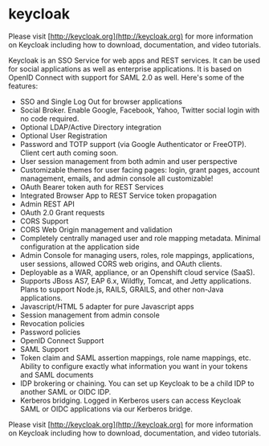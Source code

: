 keycloak
========

Please visit [http://keycloak.org](http://keycloak.org) for more information on Keycloak including how to download, documentation,
and video tutorials.  

Keycloak is an SSO Service for web apps and REST services.
It can be used for social applications as well as enterprise applications.  It is based on OpenID Connect with support for SAML 2.0 as well.
Here's some of the features:

* SSO and Single Log Out for browser applications
* Social Broker.  Enable Google, Facebook, Yahoo, Twitter social login with no code required.
* Optional LDAP/Active Directory integration
* Optional User Registration
* Password and TOTP support (via Google Authenticator or FreeOTP).  Client cert auth coming soon.
* User session management from both admin and user perspective
* Customizable themes for user facing pages: login, grant pages, account management, emails, and admin console all customizable!
* OAuth Bearer token auth for REST Services
* Integrated Browser App to REST Service token propagation
* Admin REST API
* OAuth 2.0 Grant requests
* CORS Support
* CORS Web Origin management and validation
* Completely centrally managed user and role mapping metadata.  Minimal configuration at the application side
* Admin Console for managing users, roles, role mappings, applications, user sessions, allowed CORS web origins, and OAuth clients.
* Deployable as a WAR, appliance, or an Openshift  cloud service (SaaS).
* Supports JBoss AS7, EAP 6.x, Wildfly, Tomcat, and Jetty applications.   Plans to support Node.js, RAILS, GRAILS, and other non-Java applications.
* Javascript/HTML 5 adapter for pure Javascript apps
* Session management from admin console
* Revocation policies
* Password policies
* OpenID Connect Support
* SAML Support
* Token claim and SAML assertion mappings, role name mappings, etc.  Ability to configure exactly what information you want in your tokens and SAML documents
* IDP brokering or chaining.  You can set up Keycloak to be a child IDP to another SAML or OIDC IDP.
* Kerberos bridging.  Logged in Kerberos users can access Keycloak SAML or OIDC applications via our Kerberos bridge.

Please visit [http://keycloak.org](http://keycloak.org) for more information on Keycloak including how to download, documentation,
and video tutorials.
